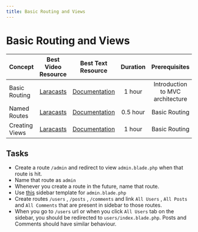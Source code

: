 ```yaml
---
title: Basic Routing and Views
---
```

# Basic Routing and Views

Concept | Best Video Resource | Best Text Resource | Duration | Prerequisites
:-- | :--: | :--: | :--: | :--:
Basic Routing | [Laracasts](https://laracasts.com/series/laravel-from-scratch-2017/episodes/2) | [Documentation](https://laravel.com/docs/5.4/routing#basic-routing) | 1 hour | Introduction to MVC architecture
Named Routes | [Laracasts](https://laracasts.com/series/laravel-from-scratch-2017/episodes/2) | [Documentation](https://laravel.com/docs/5.4/routing#named-routes) | 0.5 hour | Basic Routing
Creating Views | [Laracasts](https://laracasts.com/series/laravel-from-scratch-2017/episodes/2) | [Documentation](https://laravel.com/docs/5.4/views#creating-views) | 1 hour | Basic Routing

## Tasks

- Create a route `/admin` and redirect to view `admin.blade.php` when that route is hit.
- Name that route as `admin`
- Whenever you create a route in the future, name that route.
- Use [this](https://gist.github.com/pbteja1998/011df2c0209e3b63fd3dce281451d328) sidebar template for `admin.blade.php`
- Create routes `/users` , `/posts` , `/comments` and link `All Users` , `All Posts` and `All Comments` that are present in sidebar to those routes.
- When you go to `/users` url or when you click `All Users` tab on the sidebar, you should be redirected to `users/index.blade.php`. Posts and Comments should have similar behaviour.
